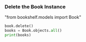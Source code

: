 ### Delete the Book Instance
"from bookshelf.models import Book"
```python
book.delete()
books = Book.objects.all()
print(books)

